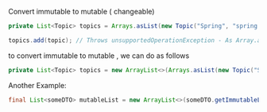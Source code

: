 Convert immutable to mutable ( changeable)

```java
private List<Topic> topics = Arrays.asList(new Topic("Spring", "spring Fw", "new course"),new Topic("java", "Java 1.8", "basic course");

topics.add(topic); // Throws unsupportedOperationException - As Array.asList is having immutable objects. 
```

to convert immutable to mutable , we can do as follows

```java
private List<Topic> topics = new ArrayList<>(Arrays.asList(new Topic("Spring", "spring Fw", "new course"),new Topic("java", "Java 1.8", "basic course"));
```

Another Example:
```java
final List<someDTO> mutableList = new ArrayList<>(someDTO.getImmutableList());
```


